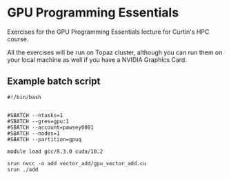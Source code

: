 # GPU Programming Essentials

Exercises for the GPU Programming Essentials lecture for Curtin's HPC course.

All the exercises will be run on Topaz cluster, although you can run them on your local machine as well if you have a NVIDIA Graphics Card. 


## Example batch script
```
#!/bin/bash


#SBATCH --ntasks=1
#SBATCH --gres=gpu:1
#SBATCH --account=pawsey0001
#SBATCH --nodes=1
#SBATCH --partition=gpuq

module load gcc/8.3.0 cuda/10.2

srun nvcc -o add vector_add/gpu_vector_add.cu
srun ./add
``` 